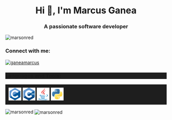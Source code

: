 <h1 align="center">Hi 👋, I'm Marcus Ganea</h1>
<h3 align="center">A passionate software developer</h3>

<p align="left"> <img src="https://komarev.com/ghpvc/?username=marsonred&label=Profile%20views&color=0e75b6&style=flat" alt="marsonred" /> </p>

<h3 align="left">Connect with me:</h3>
<p align="left">
<a href="https://twitter.com/ganeamarcus" target="blank"><img align="center" src="https://raw.githubusercontent.com/rahuldkjain/github-profile-readme-generator/master/src/images/icons/Social/twitter.svg" alt="ganeamarcus" height="30" width="40" /></a>
</p>

<h3 align="left" style="background-color: #1E1E1E">Languages and Tools:</h3>
<p align="left" style="background-color: #1E1E1E; padding: 10px;"> <a href="https://www.cprogramming.com/" target="_blank" rel="noreferrer"> <img src="https://raw.githubusercontent.com/devicons/devicon/master/icons/c/c-original.svg" alt="c" width="40" height="40"/> </a> <a href="https://www.w3schools.com/cpp/" target="_blank" rel="noreferrer"> <img src="https://raw.githubusercontent.com/devicons/devicon/master/icons/cplusplus/cplusplus-original.svg" alt="cplusplus" width="40" height="40"/> </a> <a href="https://www.java.com" target="_blank" rel="noreferrer"> <img src="https://raw.githubusercontent.com/devicons/devicon/master/icons/java/java-original.svg" alt="java" width="40" height="40"/> </a> <a href="https://www.python.org" target="_blank" rel="noreferrer"> <img src="https://raw.githubusercontent.com/devicons/devicon/master/icons/python/python-original.svg" alt="python" width="40" height="40"/> </a> </p>

<p><img align="left" src="https://github-readme-stats.vercel.app/api/top-langs?username=marsonred&show_icons=true&locale=en&layout=compact" alt="marsonred" /></p>

<p>&nbsp;<img align="center" src="https://github-readme-stats.vercel.app/api?username=marsonred&show_icons=true&locale=en" alt="marsonred" /></p>
